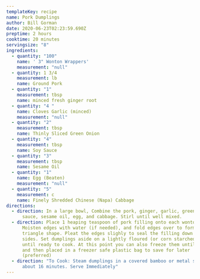 ```yaml
---
templateKey: recipe
name: Pork Dumplings
author: Bill Gorman
date: 2020-06-23T02:23:59.690Z
preptime: 2 hours
cooktime: 20 minutes
servingsize: "8"
ingredients:
  - quantity: "100"
    name: ' 3" Wonton Wrappers'
    measurement: "null"
  - quantity: 1 3/4
    measurement: lb
    name: Ground Pork
  - quantity: "1"
    measurement: tbsp
    name: minced fresh ginger root
  - quantity: "4 "
    name: Cloves Garlic (minced)
    measurement: "null"
  - quantity: "2"
    measurement: tbsp
    name: Thinly Sliced Green Onion
  - quantity: "4"
    measurement: tbsp
    name: Soy Sauce
  - quantity: "3"
    measurement: tbsp
    name: Sesame Oil
  - quantity: "1"
    name: Egg (Beaten)
    measurement: "null"
  - quantity: "5"
    measurement: c
    name: Finely Shredded Chinese (Napa) Cabbage
directions:
  - direction: In a large bowl, Combine the pork, ginger, garlic, green onion, soy
      sauce, sesame oil, egg, and cabbage. Stirl until well mixed.
  - direction: Place 1 heaping teaspoon of pork filling onto each wonton skin.
      Moisten edges with water (if needed), and fold edges over to form a
      triangle shape. Pleat the edges slighly to seal the filling down both
      sides. Set dumplings aside on a lightly floured (or corn starched) surface
      until ready to cook. At this point you can also freeze them until hardened
      and then placed in a freezer safe plastic bag to save for later
      (preferred)
  - direction: "To Cook: Steam dumplings in a covered bamboo or metal steamer for
      about 16 minutes. Serve Immediately"
---
```

